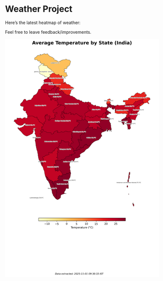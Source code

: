# Weather Project

Here’s the latest heatmap of weather:

Feel free to leave feedback/improvements.

![India Heatmap](docs/assets/india_heatmap.png?v=0585E4)

